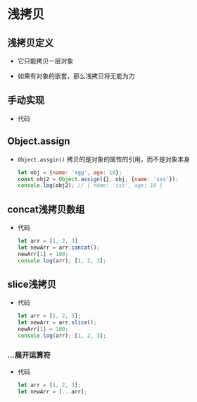 # 浅拷贝

## 浅拷贝定义

  - 它只能拷贝一层对象

  - 如果有对象的嵌套，那么浅拷贝将无能为力

## 手动实现

  - 代码

## Object.assign

  - `Object.assgin()` 拷贝的是对象的属性的引用，而不是对象本身

    ```js
    let obj = {name: 'xgg', age: 18};
    const obj2 = Object.assign({}, obj, {name: 'sss'});
    console.log(obj2); // { name: 'sss', age: 18 }
    ```

## concat浅拷贝数组

  - 代码

    ```js
    let arr = [1, 2, 3]
    let newArr = arr.cancat();
    newArr[1] = 100;
    console.log(arr); [1, 2, 3];
    ```

## slice浅拷贝

  - 代码

    ```js
    let arr = [1, 2, 3];
    let newArr = arr.slice();
    newArr[1] = 100;
    console.log(arr); [1, 2, 3];
    ```

### ...展开运算符

  - 代码

    ```js
    let arr = [1, 2, 3];
    let newArr = [...arr];
    ```

